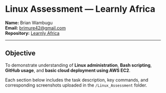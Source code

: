 #  Linux Assessment — Learnly Africa

**Name:** Brian Wambugu  
**Email:** brimure42@gmail.com  
**Repository:** [Learnly Africa](https://github.com/brimure/Learnly-Africa)

---

##  Objective
To demonstrate understanding of **Linux administration**, **Bash scripting**, **GitHub usage**, and **basic cloud deployment using AWS EC2**.

Each section below includes the task description, key commands, and corresponding screenshots uploaded in the `/Linux_Assessment` folder.

